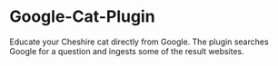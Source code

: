 # Google-Cat-Plugin
Educate your Cheshire cat directly from Google. The plugin searches Google for a question and ingests some of the result websites.
